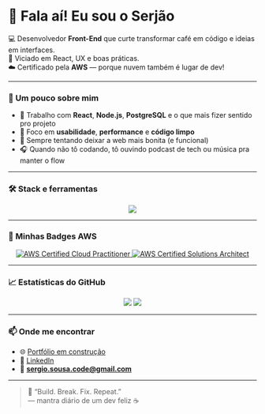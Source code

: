 # 👋 Fala aí! Eu sou o Serjão

💻 Desenvolvedor **Front-End** que curte transformar café em código e ideias em interfaces.  
🚀 Viciado em React, UX e boas práticas.  
☁️ Certificado pela **AWS** — porque nuvem também é lugar de dev!

---

### 🧠 Um pouco sobre mim
- 🔧 Trabalho com **React**, **Node.js**, **PostgreSQL** e o que mais fizer sentido pro projeto  
- 🎯 Foco em **usabilidade**, **performance** e **código limpo**  
- 🎨 Sempre tentando deixar a web mais bonita (e funcional)  
- 🎧 Quando não tô codando, tô ouvindo podcast de tech ou música pra manter o flow  

---

### 🛠️ Stack e ferramentas
<div align="center">
  <img src="https://skillicons.dev/icons?i=html,css,js,react,nodejs,postgres,git,github,vscode,figma,aws" />
</div>

---

### 🏅 Minhas Badges AWS
<div align="center">
  <!-- substitui as URLs abaixo pelas tuas badges reais da AWS -->
  <a href="https://www.credly.com/users/seu-perfil">
    <img src="https://images.credly.com/size/110x110/images/220e34c2-2346-4b82-b5ae-41d1a8232b5e/image.png" alt="AWS Certified Cloud Practitioner" />
  </a>
  <a href="https://www.credly.com/users/seu-perfil">
    <img src="https://images.credly.com/size/110x110/images/1e14c92d-3b71-4d51-8b6e-7c379b35e4f7/image.png" alt="AWS Certified Solutions Architect" />
  </a>
</div>

---

### 📈 Estatísticas do GitHub
<div align="center">
  <img src="https://github-readme-stats.vercel.app/api?username=serjao-pessoal&show_icons=true&theme=tokyonight" />
  <img src="https://github-readme-stats.vercel.app/api/top-langs/?username=serjao-pessoal&layout=compact&theme=tokyonight" />
</div>

---

### 📫 Onde me encontrar
- 🌐 [Portfólio em construção](https://teusite.com)
- 💼 [LinkedIn](https://www.linkedin.com/in/sergiosousa-tec/)
- 📧 **sergio.sousa.code@gmail.com**

---

> 💬 “Build. Break. Fix. Repeat.”  
> — mantra diário de um dev feliz ☕
